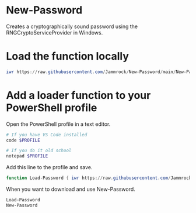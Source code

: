 # New-Password
Creates a cryptographically sound password using the RNGCryptoServiceProvider in Windows.

# Load the function locally
```PowerShell
iwr https://raw.githubusercontent.com/Jammrock/New-Password/main/New-Password.ps1 | iex
```

# Add a loader function to your PowerShell profile

Open the PowerShell profile in a text editor.

```powershell
# If you have VS Code installed
code $PROFILE

# If you do it old school
notepad $PROFILE
```

Add this line to the profile and save.

```powershell
function Load-Password { iwr https://raw.githubusercontent.com/Jammrock/New-Password/main/New-Password.ps1 -SslProtocol Tls12 | iex; iex "function Global:New-Password {$((Get-Command New-Password).ScriptBlock)}" }
```

When you want to download and use New-Password.

```powershell
Load-Password
New-Password
```
